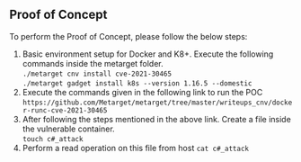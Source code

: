 ## Proof of Concept

To perform the Proof of Concept, please follow the below steps:

1. Basic environment setup for Docker and K8+. Execute the following commands inside the metarget folder.<br/>
`./metarget cnv install cve-2021-30465` <br/>
`./metarget gadget install k8s --version 1.16.5 --domestic`
2. Execute the commands given in the following link to run the POC <br />
 `https://github.com/Metarget/metarget/tree/master/writeups_cnv/docker-runc-cve-2021-30465`
3. After following the steps mentioned in the above link. Create a file inside the vulnerable container. <br/>
`touch c#_attack`
4. Perform a read operation on this file from host
`cat c#_attack`

